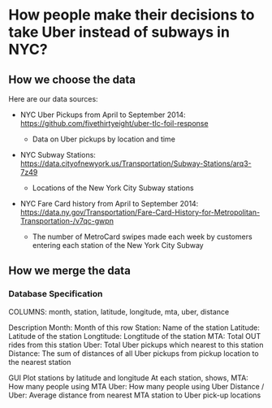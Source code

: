 # How people make their decisions to take Uber instead of subways in NYC?

## How we choose the data
Here are our data sources:
* NYC Uber Pickups from April to September 2014: https://github.com/fivethirtyeight/uber-tlc-foil-response
  * Data on Uber pickups by location and time
  
* NYC Subway Stations: https://data.cityofnewyork.us/Transportation/Subway-Stations/arq3-7z49
  * Locations of the New York City Subway stations
  
* NYC Fare Card history from April to September 2014: https://data.ny.gov/Transportation/Fare-Card-History-for-Metropolitan-Transportation-/v7qc-gwpn
  * The number of MetroCard swipes made each week by customers entering each station of the New York City Subway
  

## How we merge the data

### Database Specification

COLUMNS: month, station, latitude, longitude, mta, uber, distance

Description
Month: Month of this row
Station: Name of the station
Latitude: Latitude of the station
Longtitude: Longtitude of the station
MTA: Total OUT rides from this station
Uber: Total Uber pickups which nearest to this station 
Distance: The sum of distances of all Uber pickups from pickup location to the nearest station


GUI
Plot stations by latitude and longitude
At each station, shows,
MTA: How many people using MTA
Uber: How many people using Uber
Distance / Uber: Average distance from nearest MTA station to Uber pick-up locations
